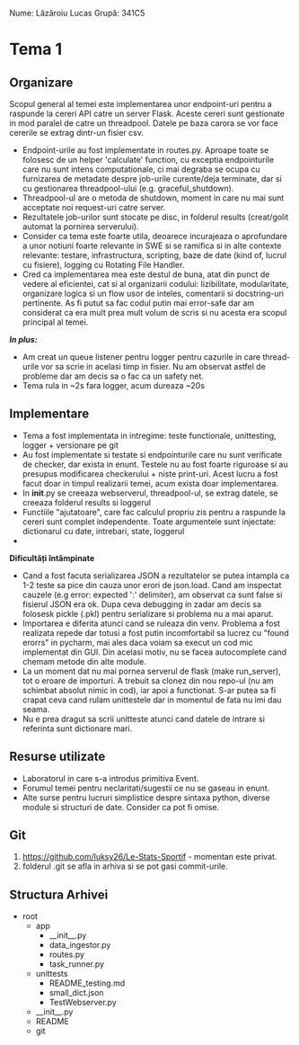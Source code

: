 Nume: Lăzăroiu Lucas
Grupă: 341C5

# Tema 1

Organizare
-
Scopul general al temei este implementarea unor endpoint-uri pentru a raspunde la cereri API catre
un server Flask. Aceste cereri sunt gestionate in mod paralel de catre un threadpool. Datele pe baza
carora se vor face cererile se extrag dintr-un fisier csv.

* Endpoint-urile au fost implementate in routes.py. Aproape toate se folosesc de un helper 'calculate' function, 
cu exceptia  endpointurile care nu sunt intens computationale, ci mai degraba se ocupa cu furnizarea de metadate 
despre job-urile curente/deja terminate, dar si cu gestionarea threadpool-ului (e.g. graceful_shutdown).
* Threadpool-ul are o metoda de shutdown, moment in care nu mai sunt acceptate noi request-uri catre server.
* Rezultatele job-urilor sunt stocate pe disc, in folderul results (creat/golit automat la pornirea serverului).
* Consider ca tema este foarte utila, deoarece incurajeaza o aprofundare a unor notiuni foarte relevante in SWE si se 
ramifica  si in alte contexte relevante: testare, infrastructura, scripting, baze de date (kind of, lucrul cu fisiere),
logging cu Rotating File Handler.
* Cred ca implementarea mea este destul de buna, atat din punct de vedere al eficientei, cat si al organizarii codului:
lizibilitate, modularitate, organizare logica si un flow usor de inteles, comentarii si docstring-uri pertinente.
As fi putut sa fac codul putin mai error-safe dar am considerat ca era mult prea mult volum de scris si nu acesta era
scopul principal al temei.

***In plus:***


* Am creat un queue listener pentru logger pentru cazurile in care thread-urile vor sa scrie in acelasi timp in fisier.
Nu am observat astfel de probleme dar am decis sa o fac ca un safety net.
* Tema rula in ~2s fara logger, acum dureaza ~20s


Implementare
-
* Tema a fost implementata in intregime: teste functionale, unittesting, logger + versionare pe git
* Au fost implementate si testate si endpointurile care nu sunt verificate de checker, dar exista in enunt.
Testele nu au fost foarte riguroase si au presupus modificarea checkerului + niste print-uri. Acest lucru
a fost facut doar in timpul realizarii temei, acum exista doar implementarea.
* In __init__.py se creeaza webserverul, threadpool-ul, se extrag datele, se creeaza folderul results si loggerul
* Functiile "ajutatoare", care fac calculul propriu zis pentru a raspunde la cereri sunt complet independente. Toate
argumentele sunt injectate: dictionarul cu date, intrebari, state, loggerul
*

**Dificultăți întâmpinate**

* Cand a fost facuta serializarea JSON a rezultatelor se putea intampla ca 1-2 teste sa pice din cauza unor erori de
json.load. Cand am inspectat cauzele (e.g error: expected ':' delimiter), am observat ca sunt false si fisierul JSON
era ok. Dupa ceva debugging in zadar am decis sa folosesk pickle (.pkl) pentru serializare si problema nu a mai aparut.
* Importarea e diferita atunci cand se ruleaza din venv. Problema a fost realizata repede dar totusi a fost putin
incomfortabil sa lucrez cu "found erorrs" in pycharm, mai ales daca voiam sa execut un cod mic implementat din GUI.
Din acelasi motiv, nu se facea autocomplete cand chemam metode din alte module.
* La un moment dat nu mai pornea serverul de flask (make run_server), tot o eroare de importuri. A trebuit sa clonez
din nou repo-ul (nu am schimbat absolut nimic in cod), iar apoi a functionat. S-ar putea sa fi crapat ceva cand rulam
unittestele dar in momentul de fata nu imi dau seama.
* Nu e prea dragut sa scrii unitteste atunci cand datele de intrare si referinta sunt dictionare mari. 

Resurse utilizate
-
* Laboratorul in care s-a introdus primitiva Event.
* Forumul temei pentru neclaritati/sugestii ce nu se gaseau in enunt.
* Alte surse pentru lucruri simplistice despre sintaxa python, diverse module si structuri de date. Consider ca pot fi
omise.

Git
-
1. https://github.com/luksy26/Le-Stats-Sportif - momentan este privat.
2. folderul .git se afla in arhiva si se pot gasi commit-urile.

Structura Arhivei
-

- root
  - app
    - \_\_init\_\_.py
    - data_ingestor.py
    - routes.py
    - task_runner.py
  - unittests
    - README_testing.md
    - small_dict.json
    - TestWebserver.py
  - \_\_init\_\_.py
  - README
  - git

    
